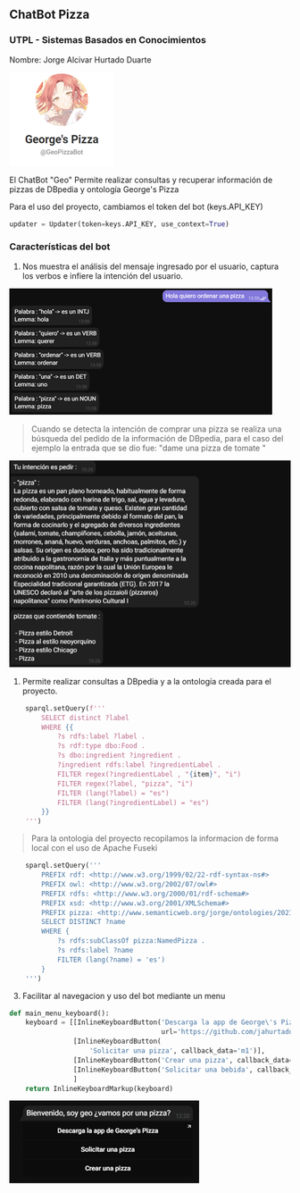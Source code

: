## ChatBot Pizza 
### UTPL - Sistemas Basados en Conocimientos

Nombre: Jorge Alcivar Hurtado Duarte

![](https://github.com/jahurtadod/demo-chatbot-telegram/blob/main/images/imagen2.png)

El ChatBot "Geo" Permite realizar consultas y recuperar información de pizzas de DBpedia y ontología George's Pizza

Para el uso del proyecto, cambiamos el token del bot (keys.API_KEY)

```python
updater = Updater(token=keys.API_KEY, use_context=True)
``` 

### Características del bot

1. Nos muestra el análisis del mensaje ingresado por el usuario, captura los verbos e infiere la intención del usuario.

![](https://github.com/jahurtadod/demo-chatbot-telegram/blob/main/images/imagen1.png)

> Cuando se detecta la intención de comprar una pizza se realiza una búsqueda del pedido de la información de DBpedia, para el caso del ejemplo la entrada que se dio fue: "dame una pizza de tomate
"

![](https://github.com/jahurtadod/demo-chatbot-telegram/blob/main/images/imagen4.png)

1. Permite realizar consultas a DBpedia y a la ontología creada para el proyecto.
```python
    sparql.setQuery(f'''
        SELECT distinct ?label
        WHERE {{
            ?s rdfs:label ?label .
            ?s rdf:type dbo:Food .
            ?s dbo:ingredient ?ingredient .
            ?ingredient rdfs:label ?ingredientLabel .
            FILTER regex(?ingredientLabel , "{item}", "i") 
            FILTER regex(?label, "pizza", "i") 
            FILTER (lang(?label) = "es") 
            FILTER (lang(?ingredientLabel) = "es") 
        }}
    ''')
``` 

> Para la ontologia del proyecto recopilamos la informacion de forma local con el uso de Apache Fuseki
```python
    sparql.setQuery('''
        PREFIX rdf: <http://www.w3.org/1999/02/22-rdf-syntax-ns#>
        PREFIX owl: <http://www.w3.org/2002/07/owl#>
        PREFIX rdfs: <http://www.w3.org/2000/01/rdf-schema#>
        PREFIX xsd: <http://www.w3.org/2001/XMLSchema#>
        PREFIX pizza: <http://www.semanticweb.org/jorge/ontologies/2021/5/PizzaTutorial#>
        SELECT DISTINCT ?name 
        WHERE { 
            ?s rdfs:subClassOf pizza:NamedPizza .
            ?s rdfs:label ?name
            FILTER (lang(?name) = 'es')
        }
    ''')
``` 

3. Facilitar al navegacion y uso del bot mediante un menu
```python
def main_menu_keyboard():
    keyboard = [[InlineKeyboardButton('Descarga la app de George\'s Pizza',
                                      url='https://github.com/jahurtadod/sematic-app-demo')],
                [InlineKeyboardButton(
                    'Solicitar una pizza', callback_data='m1')],
                [InlineKeyboardButton('Crear una pizza', callback_data='m2')],
                [InlineKeyboardButton('Solicitar una bebida', callback_data='m2')]
                ]
    return InlineKeyboardMarkup(keyboard)
``` 

![](https://github.com/jahurtadod/demo-chatbot-telegram/blob/main/images/imagen3.png)

